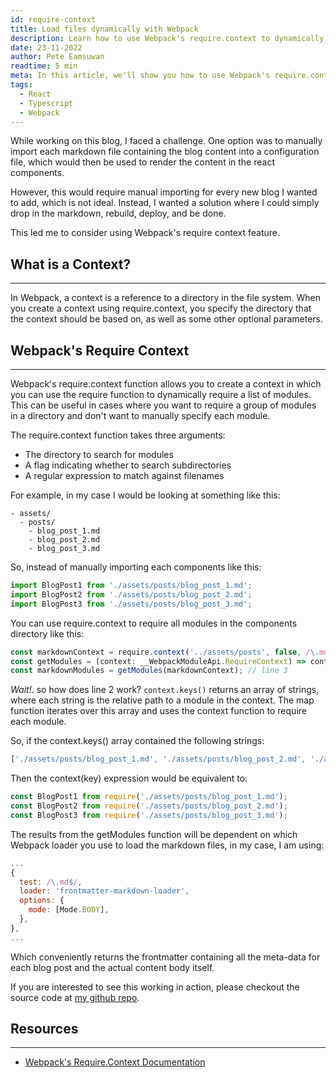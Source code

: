 ```yaml
---
id: require-context
title: Load files dynamically with Webpack
description: Learn how to use Webpack's require.context to dynamically load markdown files for a static blog
date: 23-11-2022
author: Pete Eamsuwan
readtime: 5 min
meta: In this article, we'll show you how to use Webpack's require.context function to dynamically load markdown files and make it easier to add new content to your site. With this technique, you can simply drop in new markdown files and rebuild your site without having to manually update any configuration files. Whether you're using a static site generator like Gatsby or building a custom blog platform, this tutorial will help you streamline your workflow and make it easier to manage your content.
tags:
  - React
  - Typescript
  - Webpack
---
```


While working on this blog, I faced a challenge. One option was to manually import each markdown file containing the blog content into a configuration file, which would then be used to render the content in the react components.

However, this would require manual importing for every new blog I wanted to add, which is not ideal. Instead, I wanted a solution where I could simply drop in the markdown, rebuild, deploy, and be done.

This led me to consider using Webpack's require context feature.

## What is a Context?

---

In Webpack, a context is a reference to a directory in the file system. When you create a context using require.context, you specify the directory that the context should be based on, as well as some other optional parameters.

## Webpack's Require Context

---

Webpack's require.context function allows you to create a context in which you can use the require function to dynamically require a list of modules. This can be useful in cases where you want to require a group of modules in a directory and don't want to manually specify each module.

The require.context function takes three arguments:

- The directory to search for modules
- A flag indicating whether to search subdirectories
- A regular expression to match against filenames

For example, in my case I would be looking at something like this:

```text
- assets/
  - posts/
    - blog_post_1.md
    - blog_post_2.md
    - blog_post_3.md

```

So, instead of manually importing each components like this:

```ts
import BlogPost1 from './assets/posts/blog_post_1.md';
import BlogPost2 from './assets/posts/blog_post_2.md';
import BlogPost3 from './assets/posts/blog_post_3.md';
```

You can use require.context to require all modules in the components directory like this:

```ts
const markdownContext = require.context('../assets/posts', false, /\.md$/); // line 1
const getModules = (context: __WebpackModuleApi.RequireContext) => context.keys().map(context); // line 2
const markdownModules = getModules(markdownContext); // line 3
```

_Wait!_. so how does line 2 work?
`context.keys()`
returns an array of strings, where each string is the relative path to a module in the context. The map function iterates over this array and uses the context function to require each module.

So, if the context.keys() array contained the following strings:

```ts
['./assets/posts/blog_post_1.md', './assets/posts/blog_post_2.md', './assets/posts/blog_post_3.md'];
```

Then the context(key) expression would be equivalent to:

```ts
const BlogPost1 from require('./assets/posts/blog_post_1.md');
const BlogPost2 from require('./assets/posts/blog_post_2.md');
const BlogPost3 from require('./assets/posts/blog_post_3.md');
```

The results from the getModules function will be dependent on which Webpack loader you use to load the markdown files, in my case, I am using:

```js
...
{
  test: /\.md$/,
  loader: 'frontmatter-markdown-loader',
  options: {
    mode: [Mode.BODY],
  },
},
...
```

Which conveniently returns the frontmatter containing all the meta-data for each blog post and the actual content body itself.

If you are interested to see this working in action, please checkout the source code at [my github repo](https://github.com/eamsdev/MiniBlog).

## Resources

---

- [Webpack's Require.Context Documentation](https://webpack.js.org/guides/dependency-management/#requirecontext)

